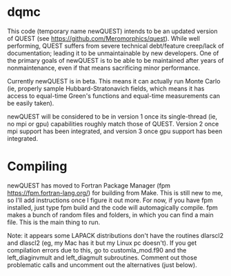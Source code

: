 # dqmc

This code (temporary name newQUEST) intends to be an updated version of QUEST (see https://github.com/Meromorphics/quest). While well performing, QUEST suffers from severe technical debt/feature creep/lack of documentation; leading it to be unmaintainable by new developers.
One of the primary goals of newQUEST is to be able to be maintained after years of nonmaintenance, even if that means sacrificing minor performance.

Currently newQUEST is in beta. This means it can actually run Monte Carlo (ie, properly sample Hubbard-Stratonavich fields, which means it has access to equal-time Green's functions and equal-time measurements can be easily taken).

newQUEST will be considered to be in version 1 once its single-thread (ie, no mpi or gpu) capabilities roughly match those of QUEST. Version 2 once mpi support has been integrated, and version 3 once gpu support has been integrated.

# Compiling

newQUEST has moved to Fortran Package Manager (fpm https://fpm.fortran-lang.org/) for building from Make. This is still new to me, so I'll add instructions once I figure it out more. For now, if you have fpm installed, just type fpm build and the code will automagically compile. fpm makes a bunch of random files and folders, in which you can find a main file. This is the main thing to run.

Note: it appears some LAPACK distributions don't have the routines dlarscl2 and dlascl2 (eg, my Mac has it but my Linux pc doesn't). If you get compilation errors due to this, go to customla_mod.f90 and the left_diaginvmult and left_diagmult subroutines. Comment out those problematic calls and uncomment out the alternatives (just below).

